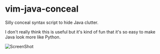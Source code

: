vim-java-conceal
================

Silly conceal syntax script to hide Java clutter.

I don't really think this is useful but it's kind of fun that it's so easy to
make Java look more like Python.

![ScreenShot](https://raw.github.com/has207/vim-java-conceal/master/vim-conceal-java.png)
